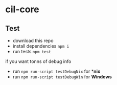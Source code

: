 # cil-core

## Test

- download this repo 
- install dependencies `npm i`
- run tests `npm test` 

if you want tonns of debug info 
- run `npm run-script testDebugNix` for ***nix**
- run `npm run-script testDebugWin` for **Windows**
